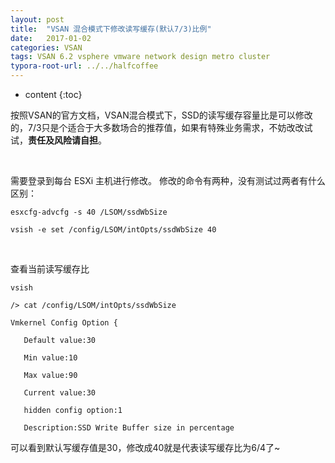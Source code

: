 ```yaml
---
layout: post
title:  "VSAN 混合模式下修改读写缓存(默认7/3)比例"
date:   2017-01-02
categories: VSAN
tags: VSAN 6.2 vsphere vmware network design metro cluster
typora-root-url: ../../halfcoffee
---
```

* content
{:toc}


按照VSAN的官方文档，VSAN混合模式下，SSD的读写缓存容量比是可以修改的，7/3只是个适合于大多数场合的推荐值，如果有特殊业务需求，不妨改改试试，**责任及风险请自担**。

<br>

需要登录到每台 ESXi 主机进行修改。
修改的命令有两种，没有测试过两者有什么区别：

`esxcfg-advcfg -s 40 /LSOM/ssdWbSize  `

`vsish -e set /config/LSOM/intOpts/ssdWbSize 40`

<br>

查看当前读写缓存比

```
vsish

/> cat /config/LSOM/intOpts/ssdWbSize

Vmkernel Config Option {

   Default value:30

   Min value:10

   Max value:90

   Current value:30

   hidden config option:1

   Description:SSD Write Buffer size in percentage
```



可以看到默认写缓存值是30，修改成40就是代表读写缓存比为6/4了~





